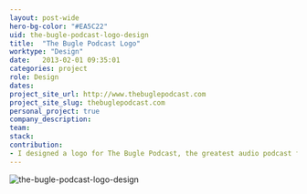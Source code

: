 ```yaml
---
layout: post-wide
hero-bg-color: "#EA5C22"
uid: the-bugle-podcast-logo-design
title:  "The Bugle Podcast Logo"
worktype: "Design"
date:   2013-02-01 09:35:01
categories: project
role: Design
dates:
project_site_url: http://www.thebuglepodcast.com
project_site_slug: thebuglepodcast.com
personal_project: true
company_description:
team:
stack:
contribution:
- I designed a logo for The Bugle Podcast, the greatest audio podcast for a visual world starring Andy Zaltsman and John Oliver.
---
```


<div class="showcase">
	<img src="{{ site.baseurl }}/img/the-bugle-podcast-logo-design/1.jpg" alt="the-bugle-podcast-logo-design">
</div>